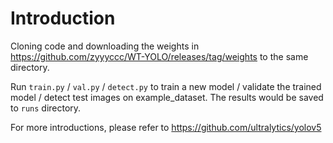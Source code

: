 # Introduction
Cloning code and downloading the weights in https://github.com/zyyyccc/WT-YOLO/releases/tag/weights to the same directory.

Run `train.py` / `val.py` / `detect.py` to train a new model / validate the trained model / detect test images on example_dataset. The results would be saved to `runs` directory.

For more introductions, please refer to 
https://github.com/ultralytics/yolov5
